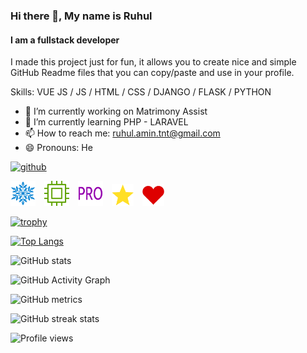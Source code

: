 ### Hi there 👋, My name is Ruhul
#### I am a fullstack developer
I made this project just for fun, it allows you to create nice and simple GitHub Readme files that you can copy/paste and use in your profile.

Skills: VUE JS / JS / HTML / CSS / DJANGO / FLASK / PYTHON

- 🔭 I’m currently working on Matrimony Assist 
- 🌱 I’m currently learning PHP - LARAVEL 
- 📫 How to reach me: ruhul.amin.tnt@gmail.com 
- 😄 Pronouns: He 


[<img src='https://cdn.jsdelivr.net/npm/simple-icons@3.0.1/icons/github.svg' alt='github' height='40'>](https://github.com/Ru1n00)  

<a href='https://archiveprogram.github.com/'><img src='https://raw.githubusercontent.com/acervenky/animated-github-badges/master/assets/acbadge.gif' width='40' height='40'></a> <a href='https://docs.github.com/en/developers'><img src='https://raw.githubusercontent.com/acervenky/animated-github-badges/master/assets/devbadge.gif' width='40' height='40'></a> <a href='https://github.com/pricing'><img src='https://raw.githubusercontent.com/acervenky/animated-github-badges/master/assets/pro.gif' width='40' height='40'></a> <a href='https://stars.github.com/'><img src='https://raw.githubusercontent.com/acervenky/animated-github-badges/master/assets/starbadge.gif' width='35' height='35'></a> <a href='https://docs.github.com/en/github/supporting-the-open-source-community-with-github-sponsors'><img src='https://raw.githubusercontent.com/acervenky/animated-github-badges/master/assets/sponsorbadge.gif' width='35' height='35'></a> 

[![trophy](https://github-profile-trophy.vercel.app/?username=Ru1n00)](https://github.com/ryo-ma/github-profile-trophy)

[![Top Langs](https://github-readme-stats.vercel.app/api/top-langs/?username=Ru1n00&count_private=true)](https://github.com/Ru1n00/github-readme-stats)

![GitHub stats](https://github-readme-stats.vercel.app/api?username=Ru1n00&show_icons=true&count_private=true)  

![GitHub Activity Graph](https://activity-graph.herokuapp.com/graph?username=Ru1n00)  

![GitHub metrics](https://metrics.lecoq.io/Ru1n00)  

![GitHub streak stats](https://streak-stats.demolab.com/?user=Ru1n00)  

![Profile views](https://gpvc.arturio.dev/Ru1n00)  
